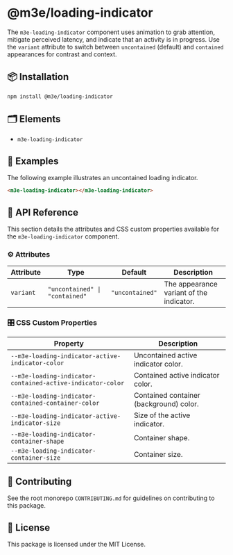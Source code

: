 # @m3e/loading-indicator

The `m3e-loading-indicator` component uses animation to grab attention, mitigate perceived latency, and indicate that an activity is in progress. Use the `variant` attribute to switch between `uncontained` (default) and `contained` appearances for contrast and context.

## 📦 Installation

```bash
npm install @m3e/loading-indicator
```

## 🗂️ Elements

- `m3e-loading-indicator`

## 🧪 Examples

The following example illustrates an uncontained loading indicator.

```html
<m3e-loading-indicator></m3e-loading-indicator>
```

## 📖 API Reference

This section details the attributes and CSS custom properties available for the `m3e-loading-indicator` component.

### ⚙️ Attributes

| Attribute | Type                           | Default         | Description                              |
| --------- | ------------------------------ | --------------- | ---------------------------------------- |
| `variant` | `"uncontained" \| "contained"` | `"uncontained"` | The appearance variant of the indicator. |

### 🎛️ CSS Custom Properties

| Property                                                   | Description                             |
| ---------------------------------------------------------- | --------------------------------------- |
| `--m3e-loading-indicator-active-indicator-color`           | Uncontained active indicator color.     |
| `--m3e-loading-indicator-contained-active-indicator-color` | Contained active indicator color.       |
| `--m3e-loading-indicator-contained-container-color`        | Contained container (background) color. |
| `--m3e-loading-indicator-active-indicator-size`            | Size of the active indicator.           |
| `--m3e-loading-indicator-container-shape`                  | Container shape.                        |
| `--m3e-loading-indicator-container-size`                   | Container size.                         |

## 🤝 Contributing

See the root monorepo `CONTRIBUTING.md` for guidelines on contributing to this package.

## 📄 License

This package is licensed under the MIT License.
